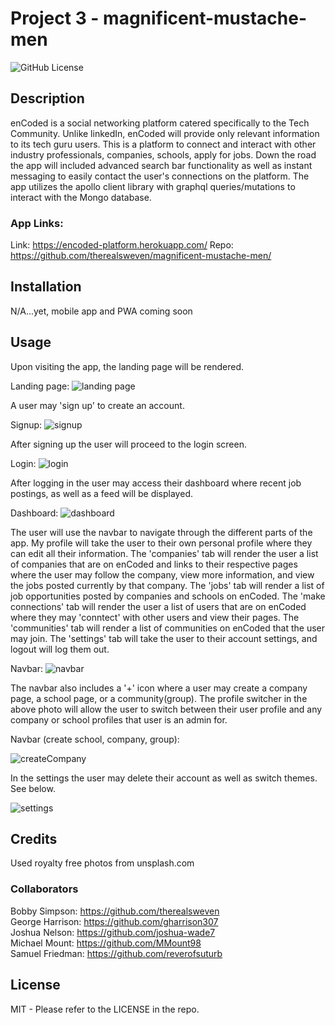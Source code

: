 # Project 3 - magnificent-mustache-men

![GitHub License](https://img.shields.io/badge/License-MIT-blue)

## Description

enCoded is a social networking platform catered specifically to the Tech Community. Unlike linkedIn, enCoded will provide only relevant information to its tech guru users. This is a platform to connect and interact with other industry professionals, companies, schools, apply for jobs. Down the road the app will included advanced search bar functionality as well as instant messaging to easily contact the user's connections on the platform. The app utilizes the apollo client library with graphql queries/mutations to interact with the Mongo database.

### App Links:

Link: https://encoded-platform.herokuapp.com/
Repo: https://github.com/therealsweven/magnificent-mustache-men/

## Installation

N/A...yet, mobile app and PWA coming soon

## Usage

Upon visiting the app, the landing page will be rendered.

Landing page:
![landing page](screenshots/LandingPage.png)

A user may 'sign up' to create an account.

Signup:
![signup](screenshots/SignUp.png)

After signing up the user will proceed to the login screen.

Login:
![login](screenshots/login.png)

After logging in the user may access their dashboard where recent job postings, as well as a feed will be displayed.

Dashboard:
![dashboard](screenshots/dashboard.png)

The user will use the navbar to navigate through the different parts of the app. My profile will take the user to their own personal profile where they can edit all their information. The 'companies' tab will render the user a list of companies that are on enCoded and links to their respective pages where the user may follow the company, view more information, and view the jobs posted currently by that company. The 'jobs' tab will render a list of job opportunities posted by companies and schools on enCoded. The 'make connections' tab will render the user a list of users that are on enCoded where they may 'conntect' with other users and view their pages. The 'communities' tab will render a list of communities on enCoded that the user may join. The 'settings' tab will take the user to their account settings, and logout will log them out.

Navbar:
![navbar](screenshots/navbar.png)

The navbar also includes a '+' icon where a user may create a company page, a school page, or a community(group). The profile switcher in the above photo will allow the user to switch between their user profile and any company or school profiles that user is an admin for.

Navbar (create school, company, group):

![createCompany](screenshots/createButton.png)

In the settings the user may delete their account as well as switch themes. See below.

![settings](screenshots/settings.png)

## Credits

Used royalty free photos from unsplash.com

### Collaborators

Bobby Simpson: https://github.com/therealsweven <br>
George Harrison: https://github.com/gharrison307<br>
Joshua Nelson: https://github.com/joshua-wade7 <br>
Michael Mount: https://github.com/MMount98 <br>
Samuel Friedman: https://github.com/reverofsuturb <br>

## License

MIT - Please refer to the LICENSE in the repo.
